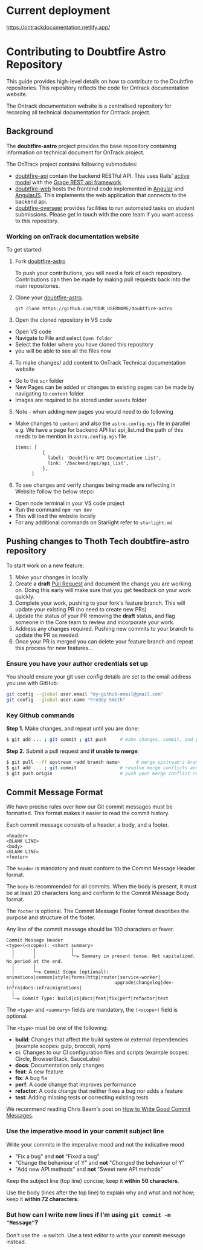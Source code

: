 # Current deployment
https://ontrackdocumentation.netlify.app/

# Contributing to Doubtfire Astro Repository

This guide provides high-level details on how to contribute to the Doubtfire repositories. This repository reflects the code for Ontrack documentation website. 


The Ontrack documentation website is a centralised repository for recording all technical documentation for Ontrack project. 

## Background

The **doubtfire-astro** project provides the base repository containing information on technical document for OnTrack project. 

The OnTrack project contains following submodules:
- [doubtfire-api](https://github.com/thoth-tech/doubtfire-api) contain the backend RESTful API. This uses Rails' [active model](https://guides.rubyonrails.org/active_model_basics.html) with the [Grape REST api framework](https://github.com/ruby-grape/grape).
- [doubtfire-web](https://github.com/thoth-tech/doubtfire-web) hosts the frontend code implemented in [Angular](https://angular.io) and [AngularJS](https://angularjs.org). This implements the web application that connects to the backend api.
- [doubtfire-overseer](https://github.com/thoth-tech/doubtfire-overseer) provides facilities to run automated tasks on student submissions. Please get in touch with the core team if you want access to this repository. 


### Working on onTrack documentation website

To get started:

1. Fork [doubtfire-astro](https://github.com/thoth-tech/doubtfire-astro)

    To push your contributions, you will need a fork of each repository. Contributions can then be made by making pull requests back into the main repositories.

2. Clone your [doubtfire-astro](https://github.com/thoth-tech/doubtfire-astro). 

    `git clone https://github.com/YOUR_USERNAME/doubtfire-astro`

3. Open the cloned repository in VS code 
  - Open VS code
  - Navigate to File and select ```Open folder``` 
  - Select the folder where you have cloned this repository
  - you will be able to see all the files now

4. To make changes/ add content to OnTrack Technical documentation website 
  - Go to the ```scr``` folder
  - New Pages can be added or changes to existing pages can be made by navigating to ```content``` folder 
  - Images are required to be stored under ```assets``` folder

5. Note - when adding new pages you would need to do following 
  - Make changes to ```content``` and also the ```astro.config.mjs``` file in parallel
  e.g. We have a page for backend API list api_list.md the path of this needs to be mention in ```astro.config.mjs``` file 
    ```
    items: [
              {
                label: 'Doubtfire API Documentation List',
                link: '/backend/api/api_list',
              },
          ]
    ```

6. To see changes and verify changes being made are reflecting in Website follow the below steps:
  - Open node terminal in your VS code project
  - Run the command ```npm run dev``` 
  - This will load the website locally
  - For any additional commands on Starlight refer to ```starlight.md```



## Pushing changes to Thoth Tech doubtfire-astro repository 

To start work on a new feature.

1. Make your changes in locally
2. Create a **draft** [Pull Request](https://docs.github.com/en/pull-requests/collaborating-with-pull-requests/proposing-changes-to-your-work-with-pull-requests/creating-a-pull-request) and document the change you are working on. Doing this early will make sure that you get feedback on your work quickly.
4. Complete your work, pushing to your fork's feature branch. This will update your existing PR (no need to create new PRs)
5. Update the status of your PR removing the **draft** status, and flag someone in the Core team to review and incorporate your work.
6. Address any changes required. Pushing new commits to your branch to update the PR as needed.
7. Once your PR is merged you can delete your feature branch and repeat this process for new features...



### Ensure you have your author credentials set up

You should ensure your git user config details are set to the email address you use with GitHub:

```bash
git config --global user.email "my-github-email@gmail.com"
git config --global user.name "Freddy Smith"
```

### Key Github commands

**Step 1.** Make changes, and repeat until you are done:

```bash
$ git add ... ; git commit ; git push     # make changes, commit, and push to origin
```

**Step 2.** Submit a pull request and **if unable to merge**:

```bash
$ git pull --ff upstream <add branch name>      # merge upstream's branch in your feature branch
$ git add ... ; git commit                # resolve merge conflicts and commit
$ git push origin                         # push your merge conflict resolution to origin
```


## Commit Message Format

We have precise rules over how our Git commit messages must be formatted. This format makes it easier to read the commit history.

Each commit message consists of a header, a body, and a footer.

```text
<header>
<BLANK LINE>
<body>
<BLANK LINE>
<footer>
```

The `header` is mandatory and must conform to the Commit Message Header format.

The `body` is recommended for all commits. When the body is present, it must be at least 20 characters long and conform to the Commit Message Body format.

The `footer` is optional. The Commit Message Footer format describes the purpose and structure of the footer.

Any line of the commit message should be 100 characters or fewer.

```text
Commit Message Header
<type>(<scope>): <short summary>
  │       │             │
  │       │             └─⫸ Summary in present tense. Not capitalized. No period at the end.
  │       │
  │       └─⫸ Commit Scope (optional): animations|common|style|forms|http|router|service-worker|
  │                                     upgrade|changelog|dev-infra|docs-infra|migrations|
  │
  └─⫸ Commit Type: build|ci|docs|feat|fix|perf|refactor|test
```

The `<type>` and `<summary>` fields are mandatory, the `(<scope>)` field is optional.

The `<type>` must be one of the following:

- **build**: Changes that affect the build system or external dependencies (example scopes: gulp, broccoli, npm)
- **ci**: Changes to our CI configuration files and scripts (example scopes: Circle, BrowserStack, SauceLabs)
- **docs**: Documentation only changes
- **feat**: A new feature
- **fix**: A bug fix
- **perf**: A code change that improves performance
- **refactor**: A code change that neither fixes a bug nor adds a feature
- **test**: Adding missing tests or correcting existing tests

We recommend reading Chris Beam's post on [How to Write Good Commit Messages](http://chris.beams.io/posts/git-commit/).

### Use the imperative mood in your commit subject line

Write your commits in the imperative mood and not the indicative mood

- "Fix a bug" and **not** "Fix*ed* a bug"
- "Change the behaviour of Y" and **not** "*Changed* the behaviour of Y"
- "Add new API methods" and **not** "Sweet new API methods"

Keep the subject line (top line) concise; keep it **within 50 characters**.

Use the body (lines after the top line) to explain why and what and *not* how; keep it **within 72 characters**.

### But how can I write new lines if I'm using `git commit -m "Message"`?

Don't use the `-m` switch. Use a text editor to write your commit message instead.


